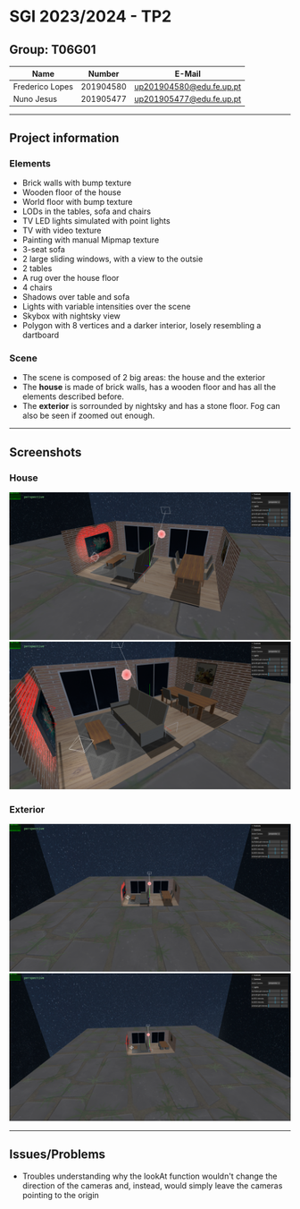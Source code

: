 # SGI 2023/2024 - TP2

## Group: T06G01

| Name             | Number    | E-Mail             |
| ---------------- | --------- | ------------------ |
| Frederico Lopes  | 201904580 | up201904580@edu.fe.up.pt |
| Nuno Jesus       | 201905477 | up201905477@edu.fe.up.pt |

----
## Project information

### Elements
- Brick walls with bump texture
- Wooden floor of the house
- World floor with bump texture
- LODs in the tables, sofa and chairs
- TV LED lights simulated with point lights
- TV with video texture
- Painting with manual Mipmap texture
- 3-seat sofa 
- 2 large sliding windows, with a view to the outsie 
- 2 tables
- A rug over the house floor
- 4 chairs
- Shadows over table and sofa
- Lights with variable intensities over the scene
- Skybox with nightsky view
- Polygon with 8 vertices and a darker interior, losely resembling a dartboard

### Scene
- The scene is composed of 2 big areas: the house and the exterior
- The **house** is made of brick walls, has a wooden floor and has all the elements described before.
- The **exterior** is sorrounded by nightsky and has a stone floor. Fog can also be seen if zoomed out enough.

----
## Screenshots

### House
![image](screenshots/house1.png)
![image](screenshots/house2.png)

### Exterior
![image](screenshots/exterior1.png)
![image](screenshots/exterior2.png)



----

## Issues/Problems

- Troubles understanding why the lookAt function wouldn't change the direction of the cameras and, instead, would simply leave the cameras pointing to the origin